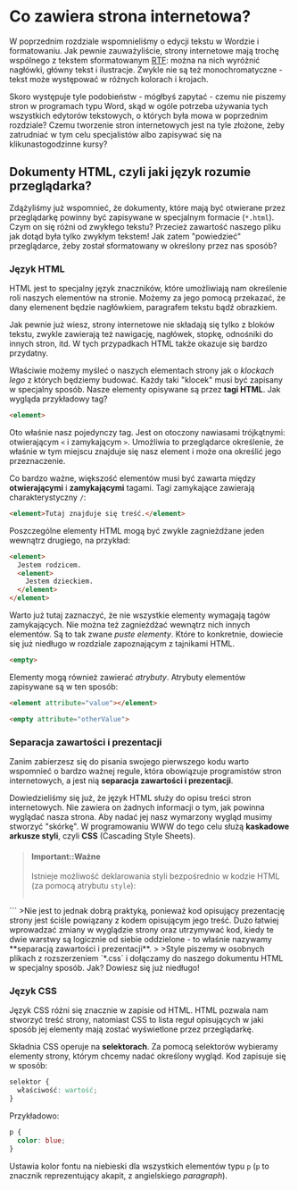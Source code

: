 # Co zawiera strona internetowa?

W poprzednim rozdziale wspomnieliśmy o edycji tekstu w Wordzie i formatowaniu. Jak pewnie zauważyliście, strony internetowe mają trochę wspólnego z tekstem sformatowanym [RTF](https://pl.wikipedia.org/wiki/Rich_Text_Format): można na nich wyróżnić nagłówki, główny tekst i ilustracje. Zwykle nie są też monochromatyczne - tekst może występować w różnych kolorach i krojach. 

Skoro występuje tyle podobieństw - mógłbyś zapytać - czemu nie piszemy stron w programach typu Word, skąd w ogóle potrzeba używania tych wszystkich edytorów tekstowych, o których była mowa w poprzednim rozdziale? Czemu tworzenie stron internetowych jest na tyle złożone, żeby zatrudniać w tym celu specjalistów albo zapisywać się na klikunastogodzinne kursy?

## Dokumenty HTML, czyli jaki język rozumie przeglądarka?

Zdążyliśmy już wspomnieć, że dokumenty, które mają być otwierane przez przeglądarkę powinny być zapisywane w specjalnym formacie (`*.html`). Czym on się różni od zwykłego tekstu? Przecież zawartość naszego pliku jak dotąd była tylko zwykłym tekstem! Jak zatem "powiedzieć" przeglądarce, żeby został sformatowany w określony przez nas sposób?

### Język HTML

HTML jest to specjalny język znaczników, które umożliwiają nam określenie roli naszych elementów na stronie. Możemy za jego pomocą przekazać, że dany elemenent będzie nagłówkiem, paragrafem tekstu bądź obrazkiem. 

Jak pewnie już wiesz, strony internetowe nie składają się tylko z bloków tekstu, zwykle zawierają też nawigację, nagłówek, stopkę, odnośniki do innych stron, itd. W tych przypadkach HTML także okazuje się bardzo przydatny.

Właściwie możemy myśleć o naszych elementach strony jak o *klockach lego* z których będziemy budować. Każdy taki "klocek" musi być zapisany w specjalny sposób. Nasze elementy opisywane są przez **tagi HTML**. Jak wygląda przykładowy tag?

```html
<element>
```

Oto właśnie nasz pojedynczy tag. Jest on otoczony nawiasami trójkątnymi: otwierającym `<` i zamykającym `>`. Umożliwia to przeglądarce określenie, że właśnie w tym miejscu znajduje się nasz element i może ona określić jego przeznaczenie.

Co bardzo ważne, większość elementów musi być zawarta między **otwierającymi** i **zamykającymi** tagami. Tagi zamykające zawierają charakterystyczny `/`:

```html
<element>Tutaj znajduje się treść.</element>
```

Poszczególne elementy HTML mogą być zwykle zagnieżdżane jeden wewnątrz drugiego, na przykład:

```html
<element>
  Jestem rodzicem.
  <element>
    Jestem dzieckiem.
  </element>
</element>
```

Warto już tutaj zaznaczyć, że nie wszystkie elementy wymagają tagów zamykających. Nie można też zagnieżdżać wewnątrz nich innych elementów. Są to tak zwane *puste elementy*. Które to konkretnie, dowiecie się już niedługo w rozdziale zapoznającym z tajnikami HTML.

```html
<empty>
```

Elementy mogą również zawierać *atrybuty*. Atrybuty elementów zapisywane są w ten sposób:

```html
<element attribute="value"></element>

<empty attribute="otherValue">
```

### Separacja zawartości i prezentacji

Zanim zabierzesz się do pisania swojego pierwszego kodu warto wspomnieć o bardzo ważnej regule, która obowiązuje programistów stron internetowych, a jest nią **separacja zawartości i prezentacji**.

Dowiedzieliśmy się już, że język HTML służy do opisu treści stron internetowych. Nie zawiera on żadnych informacji o tym, jak powinna wyglądać nasza strona. Aby nadać jej nasz wymarzony wygląd musimy stworzyć "skórkę". W programowaniu WWW do tego celu służą **kaskadowe arkusze styli**, czyli **CSS** (Cascading Style Sheets).

> #### Important::Ważne
>
>Istnieje możliwość deklarowania styli bezpośrednio w kodzie HTML (za pomocą atrybutu `style`):
>```html
<div style="color:red;"></div>
```
>Nie jest to jednak dobrą praktyką, ponieważ kod opisujący prezentację strony jest ściśle powiązany z kodem opisującym jego treść. Dużo łatwiej wprowadzać zmiany w wyglądzie strony oraz utrzymywać kod, kiedy te dwie warstwy są logicznie od siebie oddzielone - to właśnie nazywamy **separacją zawartości i prezentacji**.
>
>Style piszemy w osobnych plikach z rozszerzeniem `*.css` i dołączamy do naszego dokumentu HTML w specjalny sposób. Jak? Dowiesz się już niedługo!

### Język CSS

Język CSS różni się znacznie w zapisie od HTML. HTML pozwala nam stworzyć treść strony, natomiast CSS to lista reguł opisujących w jaki sposób jej elementy mają zostać wyświetlone przez przeglądarkę. 

Składnia CSS operuje na **selektorach**. Za pomocą selektorów wybieramy elementy strony, którym chcemy nadać określony wygląd. Kod zapisuje się w sposób:

```css
selektor {
  właściwość: wartość;
}
```

Przykładowo:

```css
p {
  color: blue;
}
```

Ustawia kolor fontu na niebieski dla wszystkich elementów typu `p` (`p` to znacznik reprezentujący akapit, z angielskiego *paragraph*).
